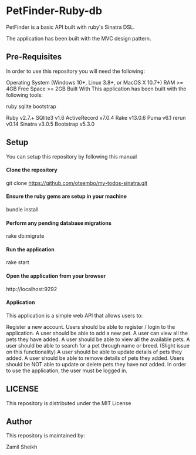 # PetFinder-Ruby-db

PetFinder is a basic API built with ruby's Sinatra DSL.

The application has been built with the MVC design pattern.

## Pre-Requisites
In order to use this repository you will need the following:

Operating System (Windows 10+, Linux 3.8+, or MacOS X 10.7+)
RAM >= 4GB
Free Space >= 2GB
Built With
This application has been built with the following tools:

ruby sqlite bootstrap

Ruby v2.7.+
SQlite3 v1.6
ActiveRecord v7.0.4
Rake v13.0.6
Puma v6.1
rerun v0.14
Sinatra v3.0.5
Bootstrap v5.3.0

## Setup
You can setup this repository by following this manual

#### Clone the repository
git clone https://github.com/otsembo/my-todos-sinatra.git
#### Ensure the ruby gems are setup in your machine
bundle install
#### Perform any pending database migrations
rake db:migrate
#### Run the application
rake start
#### Open the application from your browser
http://localhost:9292
#### Application
This application is a simple web API that allows users to:

Register a new account.
Users should be able to register / login to the application.
A user should be able to add a new pet.
A user can view all the pets they have added.
A user should be able to view all the available pets.
A user should be able to search for a pet through name or breed. (Slight issue on this functionality)
A user should be able to update details of pets they added.
A user should be able to remove details of pets they added.
Users should be NOT able to update or delete pets they have not added.
In order to use the application, the user must be logged in.

## LICENSE
This repository is distributed under the MIT License

## Author
This repository is maintained by:

Zamil Sheikh
